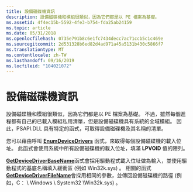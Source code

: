 ```yaml
---
title: 設備磁碟機資訊
description: 設備磁碟機和模組很類似，因為它們都是以 PE 檔案為基礎。
ms.assetid: 4f4ec15b-5592-4fe3-b754-fda25ab24159
ms.topic: article
ms.date: 05/31/2018
ms.openlocfilehash: 0735e791b8c6e1fc7434decc7ac71ccb5c1c469e
ms.sourcegitcommit: 2d531328b6ed82d4ad971a45a5131b430c5866f7
ms.translationtype: MT
ms.contentlocale: zh-TW
ms.lasthandoff: 09/16/2019
ms.locfileid: "104021072"
---
```

# <a name="device-driver-information"></a>設備磁碟機資訊

設備磁碟機和模組很類似，因為它們都是以 PE 檔案為基礎。 不過，雖然每個進程都有自己的已載入模組私用清單，但是設備磁碟機具有系統的全域模組。 因此，PSAPI.DLL 具有特定的函式，可取得設備磁碟機及其名稱的清單。

您可以藉由呼叫 [**EnumDeviceDrivers**](/windows/desktop/api/Psapi/nf-psapi-enumdevicedrivers) 函式，來取得每個設備磁碟機的載入位址。 此函式會使用系統中所有設備磁碟機的載入位址，填滿 **LPVOID** 值的陣列。

[**GetDeviceDriverBaseName**](/windows/desktop/api/Psapi/nf-psapi-getdevicedriverbasenamea)函式會採用驅動程式載入位址做為輸入，並使用驅動程式的基底名稱填入緩衝區 (例如 Win32k.sys) 。 相關的函式 [**GetDeviceDriverFileName**](/windows/desktop/api/Psapi/nf-psapi-getdevicedriverfilenamea)會採用相同的參數，並傳回設備磁碟機的路徑 (例如，C： \\ Windows \\ System32 \\Win32k.sys) 。

 

 





